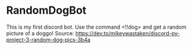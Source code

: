 # RandomDogBot
This is my first discord bot. Use the command <!!dog> and get a random picture of a doggo!
Source: https://dev.to/mikeywastaken/discord-py-project-3-random-dog-pics-3b4a
